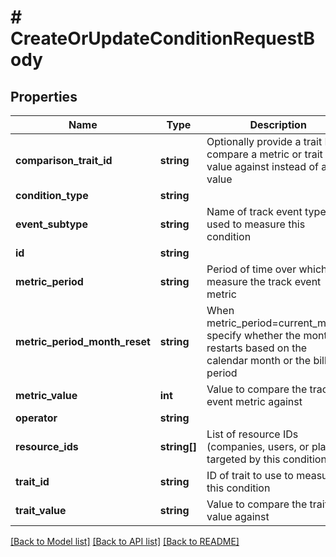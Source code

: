 # # CreateOrUpdateConditionRequestBody

## Properties

Name | Type | Description | Notes
------------ | ------------- | ------------- | -------------
**comparison_trait_id** | **string** | Optionally provide a trait ID to compare a metric or trait value against instead of a value | [optional]
**condition_type** | **string** |  |
**event_subtype** | **string** | Name of track event type used to measure this condition | [optional]
**id** | **string** |  | [optional]
**metric_period** | **string** | Period of time over which to measure the track event metric | [optional]
**metric_period_month_reset** | **string** | When metric_period&#x3D;current_month, specify whether the month restarts based on the calendar month or the billing period | [optional]
**metric_value** | **int** | Value to compare the track event metric against | [optional]
**operator** | **string** |  |
**resource_ids** | **string[]** | List of resource IDs (companies, users, or plans) targeted by this condition |
**trait_id** | **string** | ID of trait to use to measure this condition | [optional]
**trait_value** | **string** | Value to compare the trait value against | [optional]

[[Back to Model list]](../../README.md#models) [[Back to API list]](../../README.md#endpoints) [[Back to README]](../../README.md)
